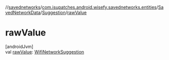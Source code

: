 //[savednetworks](../../../../index.md)/[com.isupatches.android.wisefy.savednetworks.entities](../../index.md)/[SavedNetworkData](../index.md)/[Suggestion](index.md)/[rawValue](raw-value.md)

# rawValue

[androidJvm]\
val [rawValue](raw-value.md): [WifiNetworkSuggestion](https://developer.android.com/reference/kotlin/android/net/wifi/WifiNetworkSuggestion.html)
